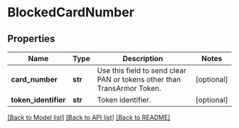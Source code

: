 # BlockedCardNumber

## Properties
Name | Type | Description | Notes
------------ | ------------- | ------------- | -------------
**card_number** | **str** | Use this field to send clear PAN or tokens other than TransArmor Token. | [optional] 
**token_identifier** | **str** | Token identifier. | [optional] 

[[Back to Model list]](../README.md#documentation-for-models) [[Back to API list]](../README.md#documentation-for-api-endpoints) [[Back to README]](../README.md)


